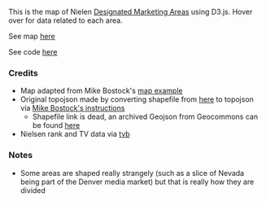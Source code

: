 This is the map of Nielen [Designated Marketing Areas](http://en.wikipedia.org/wiki/Media_market) using D3.js. Hover over for data related to each area. 

See map [here](http://bl.ocks.org/simzou/6459889)

See code [here](https://github.com/simzou/nielsen-dma/)

### Credits

* Map adapted from Mike Bostock's [map example](http://bl.ocks.org/mbostock/2206590)
* Original topojson made by converting shapefile from [here](http://geocommons.com/overlays/306767) to topojson via [Mike Bostock's instructions](http://bost.ocks.org/mike/map/)
     * Shapefile link is dead, an archived Geojson from Geocommons can be found [here](https://raw.githubusercontent.com/geoiq/gc_data/master/datasets/998.geojson)
* Nielsen rank and TV data via [tvb](http://www.tvb.org/media/file/TVB_Market_Profiles_Nielsen_Household_DMA_Ranks2.pdf)

### Notes

* Some areas are shaped really strangely (such as a slice of Nevada being part of the Denver media market) but that is really how they are divided 
